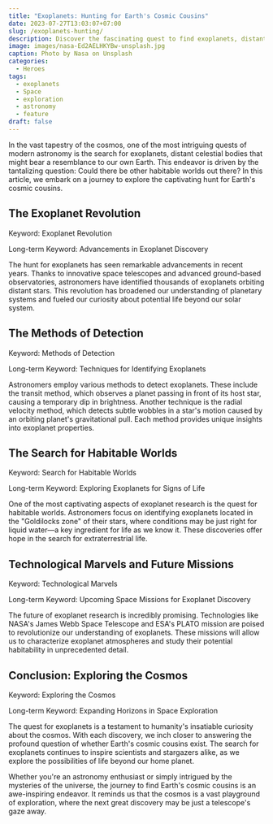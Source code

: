 ```yaml
---
title: "Exoplanets: Hunting for Earth's Cosmic Cousins"
date: 2023-07-27T13:03:07+07:00
slug: /exoplanets-hunting/
description: Discover the fascinating quest to find exoplanets, distant worlds that may resemble Earth.
image: images/nasa-Ed2AELHKYBw-unsplash.jpg
caption: Photo by Nasa on Unsplash
categories:
  - Heroes
tags:
  - exoplanets
  - Space
  - exploration
  - astronomy
  - feature
draft: false
---
```


In the vast tapestry of the cosmos, one of the most intriguing quests of modern astronomy is the search for exoplanets, distant celestial bodies that might bear a resemblance to our own Earth. This endeavor is driven by the tantalizing question: Could there be other habitable worlds out there? In this article, we embark on a journey to explore the captivating hunt for Earth's cosmic cousins.

## The Exoplanet Revolution

Keyword: Exoplanet Revolution

Long-term Keyword: Advancements in Exoplanet Discovery

The hunt for exoplanets has seen remarkable advancements in recent years. Thanks to innovative space telescopes and advanced ground-based observatories, astronomers have identified thousands of exoplanets orbiting distant stars. This revolution has broadened our understanding of planetary systems and fueled our curiosity about potential life beyond our solar system.

## The Methods of Detection

Keyword: Methods of Detection

Long-term Keyword: Techniques for Identifying Exoplanets

Astronomers employ various methods to detect exoplanets. These include the transit method, which observes a planet passing in front of its host star, causing a temporary dip in brightness. Another technique is the radial velocity method, which detects subtle wobbles in a star's motion caused by an orbiting planet's gravitational pull. Each method provides unique insights into exoplanet properties.

## The Search for Habitable Worlds

Keyword: Search for Habitable Worlds

Long-term Keyword: Exploring Exoplanets for Signs of Life

One of the most captivating aspects of exoplanet research is the quest for habitable worlds. Astronomers focus on identifying exoplanets located in the "Goldilocks zone" of their stars, where conditions may be just right for liquid water—a key ingredient for life as we know it. These discoveries offer hope in the search for extraterrestrial life.

## Technological Marvels and Future Missions

Keyword: Technological Marvels

Long-term Keyword: Upcoming Space Missions for Exoplanet Discovery

The future of exoplanet research is incredibly promising. Technologies like NASA's James Webb Space Telescope and ESA's PLATO mission are poised to revolutionize our understanding of exoplanets. These missions will allow us to characterize exoplanet atmospheres and study their potential habitability in unprecedented detail.

## Conclusion: Exploring the Cosmos

Keyword: Exploring the Cosmos

Long-term Keyword: Expanding Horizons in Space Exploration

The quest for exoplanets is a testament to humanity's insatiable curiosity about the cosmos. With each discovery, we inch closer to answering the profound question of whether Earth's cosmic cousins exist. The search for exoplanets continues to inspire scientists and stargazers alike, as we explore the possibilities of life beyond our home planet.

Whether you're an astronomy enthusiast or simply intrigued by the mysteries of the universe, the journey to find Earth's cosmic cousins is an awe-inspiring endeavor. It reminds us that the cosmos is a vast playground of exploration, where the next great discovery may be just a telescope's gaze away.
